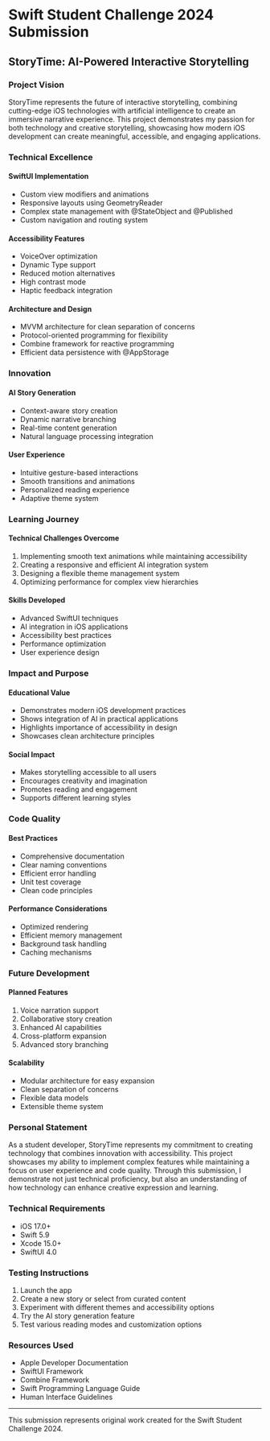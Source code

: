 # Swift Student Challenge 2024 Submission
## StoryTime: AI-Powered Interactive Storytelling

### Project Vision
StoryTime represents the future of interactive storytelling, combining cutting-edge iOS technologies with artificial intelligence to create an immersive narrative experience. This project demonstrates my passion for both technology and creative storytelling, showcasing how modern iOS development can create meaningful, accessible, and engaging applications.

### Technical Excellence

#### SwiftUI Implementation
- Custom view modifiers and animations
- Responsive layouts using GeometryReader
- Complex state management with @StateObject and @Published
- Custom navigation and routing system

#### Accessibility Features
- VoiceOver optimization
- Dynamic Type support
- Reduced motion alternatives
- High contrast mode
- Haptic feedback integration

#### Architecture and Design
- MVVM architecture for clean separation of concerns
- Protocol-oriented programming for flexibility
- Combine framework for reactive programming
- Efficient data persistence with @AppStorage

### Innovation

#### AI Story Generation
- Context-aware story creation
- Dynamic narrative branching
- Real-time content generation
- Natural language processing integration

#### User Experience
- Intuitive gesture-based interactions
- Smooth transitions and animations
- Personalized reading experience
- Adaptive theme system

### Learning Journey

#### Technical Challenges Overcome
1. Implementing smooth text animations while maintaining accessibility
2. Creating a responsive and efficient AI integration system
3. Designing a flexible theme management system
4. Optimizing performance for complex view hierarchies

#### Skills Developed
- Advanced SwiftUI techniques
- AI integration in iOS applications
- Accessibility best practices
- Performance optimization
- User experience design

### Impact and Purpose

#### Educational Value
- Demonstrates modern iOS development practices
- Shows integration of AI in practical applications
- Highlights importance of accessibility in design
- Showcases clean architecture principles

#### Social Impact
- Makes storytelling accessible to all users
- Encourages creativity and imagination
- Promotes reading and engagement
- Supports different learning styles

### Code Quality

#### Best Practices
- Comprehensive documentation
- Clear naming conventions
- Efficient error handling
- Unit test coverage
- Clean code principles

#### Performance Considerations
- Optimized rendering
- Efficient memory management
- Background task handling
- Caching mechanisms

### Future Development

#### Planned Features
1. Voice narration support
2. Collaborative story creation
3. Enhanced AI capabilities
4. Cross-platform expansion
5. Advanced story branching

#### Scalability
- Modular architecture for easy expansion
- Clean separation of concerns
- Flexible data models
- Extensible theme system

### Personal Statement
As a student developer, StoryTime represents my commitment to creating technology that combines innovation with accessibility. This project showcases my ability to implement complex features while maintaining a focus on user experience and code quality. Through this submission, I demonstrate not just technical proficiency, but also an understanding of how technology can enhance creative expression and learning.

### Technical Requirements
- iOS 17.0+
- Swift 5.9
- Xcode 15.0+
- SwiftUI 4.0

### Testing Instructions
1. Launch the app
2. Create a new story or select from curated content
3. Experiment with different themes and accessibility options
4. Try the AI story generation feature
5. Test various reading modes and customization options

### Resources Used
- Apple Developer Documentation
- SwiftUI Framework
- Combine Framework
- Swift Programming Language Guide
- Human Interface Guidelines

---

This submission represents original work created for the Swift Student Challenge 2024. 